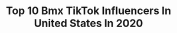 ---
title: Top 10 Bmx TikTok Influencers In United States In 2020
description: >-
  Find top bmx TikTok influencers in United States in 2020. Most popular hashtags: #fyp #bmx #foryoupage #bike.
platform: TikTok
hits: 68
text_top: Discover the most popular TikTok accounts on inBeat.
text_bottom: Our database holds 68 TikTok influencers like this in United States for you to connect with.
profiles:
  - username: "thaisue"
    fullname: >-
      🐾Linda Sue🐾
    bio: >-
      Thaigirl Single mom, Maryland 💯❤49ers 🔞 👻bmxmom89
    location: "United States"
    followers: 49100
    engagement: 2734
    commentsToLikes: 0.132570
    id: ckav2n4f78z2d0j23est75j4a
    verified: false
    hashtags: "#morganwallen, #asianbeauty, #countrymusic, #funny"
  - username: "bmxandscooterlovers"
    fullname: >-
      Bikelife Dereck
    bio: >-
      🥺🔥I ride Bmx and scooter🔥🥺 🚲💯💯🚲
    location: "United States"
    followers: 5238
    engagement: 1645
    commentsToLikes: 0.072403
    id: ckc7llmeisbr70j2390068exb
    verified: false
    hashtags: "#fyp, #viral, #bikelife, #bmxlife"
  - username: "catfishvsthug"
    fullname: >-
      Catfishcatfish
    bio: >-
      BMX is life. I’ve been to all 50 states and 89 countries. This is how I remember
    location: "United States"
    followers: 30800
    engagement: 961
    commentsToLikes: 0.031299
    id: ckc7tih3exwbb0j23m8xhdx69
    verified: false
    hashtags: "#travel, #howto, #fyp, #bmx"
  - username: "cammoorebmx"
    fullname: >-
      Cameron Moore
    bio: >-
      Professional BMX Racer 🚲 📧: cammoorebiz@gmail.com
    location: "United States"
    followers: 534400
    engagement: 1611
    commentsToLikes: 0.006219
    id: ck8rp0w9ekbpi0j78znwrxhga
    verified: false
    hashtags: "#bike, #bmx, #foryou, #fyp"
  - username: "bugbmx"
    fullname: >-
      Kyler Manning
    bio: >-
      🐛INSTAGRAM: @BUG_BMX🐛
    location: "United States"
    followers: 16900
    engagement: 2001
    commentsToLikes: 0.010034
    id: ck8hrjo72934c0j78int30auk
    verified: false
    hashtags: "#viral, #yeeyee, #foryoupage, #chevy"
  - username: "kordare"
    fullname: >-
      Kordare
    bio: >-
      Fabrication • BMX • Powerlifting
    location: "United States"
    followers: 250700
    engagement: 1142
    commentsToLikes: 0.024708
    id: cka0w97fg1vp40i78pf3kmlps
    verified: false
    hashtags: "#bikes, #garage, #fabrication, #bmx"
  - username: "garin808"
    fullname: >-
      G-Style BMX
    bio: >-
      50 YEARS / 50th STATE / BMX / DO SOMETHING FUN / ENJOY LIFE / SMILE
    location: "United States"
    followers: 35400
    engagement: 525
    commentsToLikes: 0.090841
    id: ckbf47ab3slcb0j23lhpp7vm0
    verified: false
    hashtags: "#bmx, #wheelie, #sky, #bikefactory"
  - username: "bmxhighlights"
    fullname: >-
      bmxhighlights
    bio: >-
      𝘽𝙈𝙓 𝙃𝙄𝙂𝙃𝙇𝙄𝙂𝙃𝙏𝙎 ❌THE LATEST BMX HIGHLIGHTS! IG @bmxhighlights ⬆️
    location: "United States"
    followers: 10300
    engagement: 1013
    commentsToLikes: 0.017029
    id: ckb0j6dbbadoo0j23pr3ehbzg
    verified: false
    hashtags: "#tailwhip, #bmxstreet, #bmxer, #cultbmx"
  - username: "dallas_dunn"
    fullname: >-
      Dallas Dunn
    bio: >-
      Dirt bikes | BMX | Heavy Equipment
    location: "United States"
    followers: 65400
    engagement: 1588
    commentsToLikes: 0.010138
    id: cka7ozw0k4y9k0i78zx00og1w
    verified: false
    hashtags: "#dirtbikes, #mx, #bikelife, #motocross"
  - username: "colinlikewhat"
    fullname: >-
      Colin Varanyak 
    bio: >-
      BMX PROFESSIONAL www.fiendbmx.com All inquiries: hurricolin@gmail.com
    location: "United States"
    followers: 11300
    engagement: 1361
    commentsToLikes: 0.010331
    id: ckb19yek3y5lb0j237olkmfz1
    verified: false
    hashtags: "#jump, #biking, #bicycle, #ride"
---